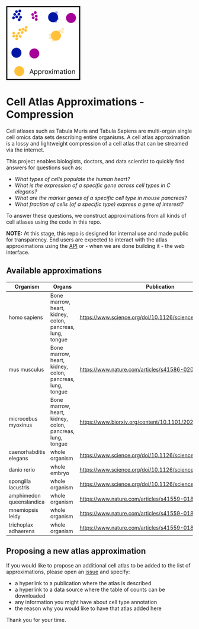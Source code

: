 <img src="https://raw.githubusercontent.com/fabilab/cell_atlas_approximations/main/figures/figure_Approximation.png" width="200" height="200">

# Cell Atlas Approximations - Compression
Cell atlases such as Tabula Muris and Tabula Sapiens are multi-organ single cell omics data sets describing entire organisms. A cell atlas approximation is a lossy and lightweight compression of a cell atlas that can be streamed via the internet.

This project enables biologists, doctors, and data scientist to quickly find answers for questions such as:

- *What types of cells populate the human heart?*
- *What is the expression of a specific gene across cell types in C elegans?*
- *What are the marker genes of a specific cell type in mouse pancreas*?
- *What fraction of cells (of a specific type) express a gene of interest?*

To answer these questions, we construct approximations from all kinds of cell atlases using the code in this repo.

**NOTE:** At this stage, this repo is designed for internal use and made public for transparency. End users are expected to interact with the atlas approximations using the [API](https://atlasapprox.readthedocs.io) or - when we are done building it - the web interface.

## Available approximations

| Organism | Organs | Publication |
| --- | --- | --- |
| homo sapiens | Bone marrow, heart, kidney, colon, pancreas, lung, tongue | https://www.science.org/doi/10.1126/science.abl4896 |
| mus musculus | Bone marrow, heart, kidney, colon, pancreas, lung, tongue | https://www.nature.com/articles/s41586-020-2496-1 |
| microcebus myoxinus | Bone marrow, heart, kidney, colon, pancreas, lung, tongue | https://www.biorxiv.org/content/10.1101/2021.12.12.469460v2 |
| caenorhabditis elegans | whole organism | https://www.science.org/doi/10.1126/science.aam8940 |
| danio rerio | whole embryo | https://www.science.org/doi/10.1126/science.aar4362 |
| spongilla lacustris | whole organism | https://www.science.org/doi/10.1126/science.abj2949 |
| amphimedon queenslandica | whole organism | https://www.nature.com/articles/s41559-018-0575-6 |
| mnemiopsis leidy | whole organism | https://www.nature.com/articles/s41559-018-0575-6 |
| trichoplax adhaerens | whole organism | https://www.nature.com/articles/s41559-018-0575-6 |


## Proposing a new atlas approximation
If you would like to propose an additional cell atlas to be added to the list of approximations, please open an [issue](https://github.com/fabilab/cell_atlas_approximations_compression/issues/new/choose) and specify:

- a hyperlink to a publication where the atlas is described
- a hyperlink to a data source where the table of counts can be downloaded
- any information you might have about cell type annotation
- the reason why you would like to have that atlas added here

Thank you for your time.
